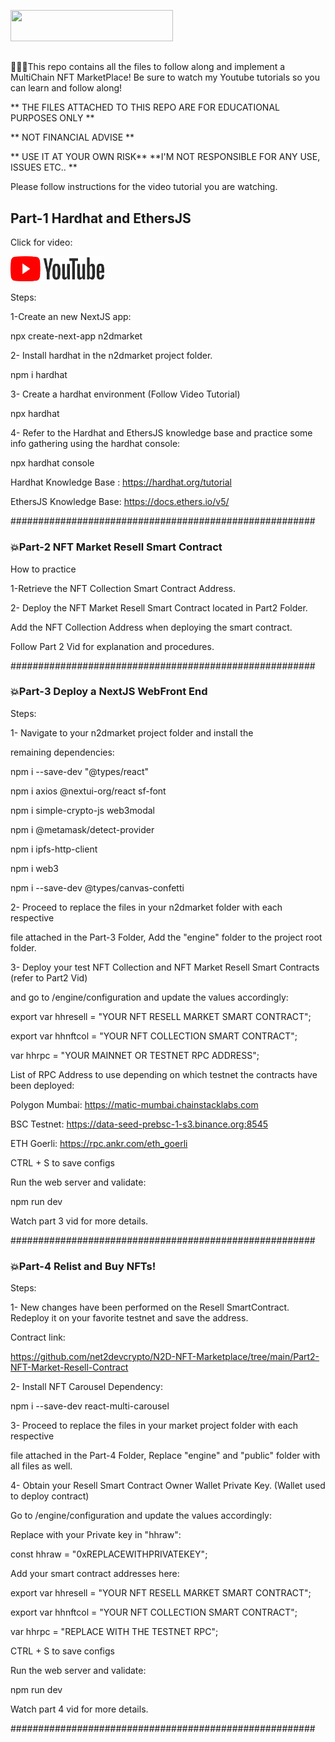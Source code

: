 
<a href="http://youtube.a3b.io" target="_blank"><img src="https://github.com/net2devcrypto/N2D-NFT-Marketplace/blob/main/n2DMarket.png" width="260" height="50"></a>
##
🚀👩‍🚀This repo contains all the files to follow along and implement a MultiChain NFT MarketPlace! Be sure to watch my Youtube tutorials so you can learn and follow along!

** THE FILES ATTACHED TO THIS REPO ARE FOR EDUCATIONAL PURPOSES ONLY **

** NOT FINANCIAL ADVISE **

** USE IT AT YOUR OWN RISK** **I'M NOT RESPONSIBLE FOR ANY USE, ISSUES ETC.. **

Please follow instructions for the video tutorial you are watching.

## Part-1 Hardhat and EthersJS

Click for video:

<a href="http://youtube.a3b.io" target="_blank"><img src="https://github.com/net2devcrypto/misc/blob/main/ytlogo2.png" width="150" height="40"></a> 

Steps:

1-Create an new NextJS app:

npx create-next-app n2dmarket

2- Install hardhat in the n2dmarket project folder.

npm i hardhat

3- Create a hardhat environment (Follow Video Tutorial)

npx hardhat

4- Refer to the Hardhat and EthersJS knowledge base and 
practice some info gathering using the hardhat console:

npx hardhat console

Hardhat Knowledge Base : https://hardhat.org/tutorial

EthersJS Knowledge Base: https://docs.ethers.io/v5/

#######################################################

<h3>💥Part-2 NFT Market Resell Smart Contract</h3>

How to practice

1-Retrieve the NFT Collection Smart Contract Address.

2- Deploy the NFT Market Resell Smart Contract located in Part2 Folder.

Add the NFT Collection Address when deploying the smart contract.

Follow Part 2 Vid for explanation and procedures.

#######################################################

<h3>💥Part-3 Deploy a NextJS WebFront End</h3>

Steps:

1- Navigate to your n2dmarket project folder and install the

remaining dependencies:

npm i --save-dev "@types/react"

npm i axios @nextui-org/react sf-font

npm i simple-crypto-js web3modal

npm i @metamask/detect-provider

npm i ipfs-http-client

npm i web3

npm i --save-dev @types/canvas-confetti


2- Proceed to replace the files in your n2dmarket folder with each respective

file attached in the Part-3 Folder, Add the "engine" folder to the project root folder.

3- Deploy your test NFT Collection and NFT Market Resell Smart Contracts (refer to Part2 Vid)

and go to /engine/configuration and update the values accordingly:

export var hhresell = "YOUR NFT RESELL MARKET SMART CONTRACT";

export var hhnftcol = "YOUR NFT COLLECTION SMART CONTRACT";

var hhrpc = "YOUR MAINNET OR TESTNET RPC ADDRESS";

List of RPC Address to use depending on which testnet the contracts have been deployed:

Polygon Mumbai: https://matic-mumbai.chainstacklabs.com

BSC Testnet: https://data-seed-prebsc-1-s3.binance.org:8545

ETH Goerli: https://rpc.ankr.com/eth_goerli

CTRL + S to save configs

Run the web server and validate:

npm run dev

Watch part 3 vid for more details.

#######################################################

<h3>💥Part-4 Relist and Buy NFTs!</h3>

Steps:

1- New changes have been performed on the Resell SmartContract.
Redeploy it on your favorite testnet and save the address.

Contract link: 

https://github.com/net2devcrypto/N2D-NFT-Marketplace/tree/main/Part2-NFT-Market-Resell-Contract

2- Install NFT Carousel Dependency:

npm i --save-dev react-multi-carousel

3- Proceed to replace the files in your market project folder with each respective

file attached in the Part-4 Folder, Replace "engine" and "public" folder with all files as well.

4- Obtain your Resell Smart Contract Owner Wallet Private Key. (Wallet used to deploy contract)

Go to /engine/configuration and update the values accordingly:

Replace with your Private key in "hhraw":

const hhraw = "0xREPLACEWITHPRIVATEKEY";

Add your smart contract addresses here:

export var hhresell = "YOUR NFT RESELL MARKET SMART CONTRACT";

export var hhnftcol = "YOUR NFT COLLECTION SMART CONTRACT";

var hhrpc = "REPLACE WITH THE TESTNET RPC";

CTRL + S to save configs

Run the web server and validate:

npm run dev

Watch part 4 vid for more details.

#######################################################
